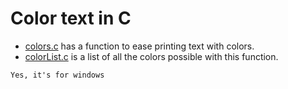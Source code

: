 # Color text in C
- [colors.c](https://github.com/DeetSteve00/a/blob/main/colors.c "colors.c") has a function to ease printing text with colors.
- [colorList.c](https://github.com/DeetSteve00/a/blob/main/colorList.c "colorList.c") is a list of all the colors possible with this function.

`Yes, it's for windows`
